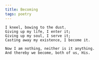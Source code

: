 ```yaml
---
title: Becoming
tags: poetry
---
```


    I kneel, bowing to the dust.
    Giving up my life, I enter it;
    Giving up my soul, I serve it;
    Casting away my existence, I become it.

    Now I am nothing, neither is it anything.
    And thereby we become, both of us, His.


